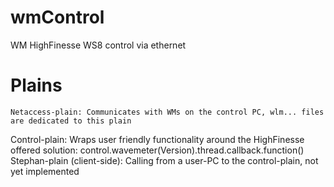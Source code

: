 # wmControl
WM HighFinesse WS8 control via ethernet

# Plains

	Netaccess-plain: Communicates with WMs on the control PC, wlm... files are dedicated to this plain
  Control-plain: Wraps user friendly functionality around the HighFinesse offered solution: control.wavemeter(Version).thread.callback.function()
  Stephan-plain (client-side): Calling from a user-PC to the control-plain, not yet implemented
